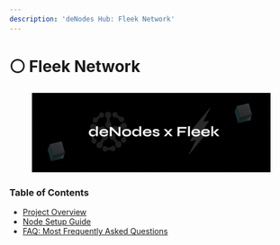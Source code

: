 ```yaml
---
description: 'deNodes Hub: Fleek Network'
---
```


# ⚪ Fleek Network

<figure><img src="../.gitbook/assets/Fleek.png" alt=""><figcaption></figcaption></figure>

### Table of Contents

* [Project Overview](../subspace/overview.md)
* [Node Setup Guide](../subspace/the-node-guide.md)
* [FAQ: Most Frequently Asked Questions](../subspace/faq.md)
